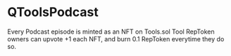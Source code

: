# QToolsPodcast

Every Podcast episode is minted as an NFT on Tools.sol
Tool RepToken owners can upvote +1 each NFT, and burn 0.1 RepToken everytime they do so.
